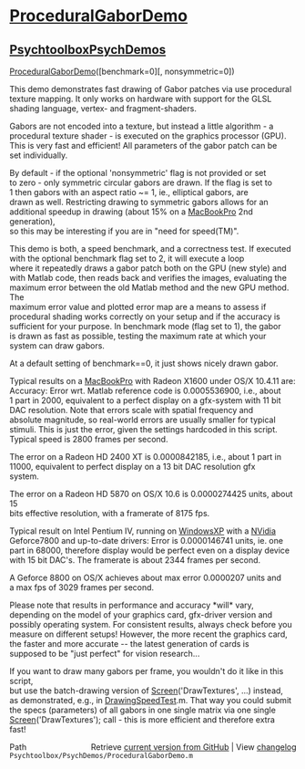 # [ProceduralGaborDemo](ProceduralGaborDemo)
## [Psychtoolbox](Psychtoolbox)[PsychDemos](PsychDemos)

[ProceduralGaborDemo](ProceduralGaborDemo)([benchmark=0][, nonsymmetric=0])  
  
This demo demonstrates fast drawing of Gabor patches via use procedural  
texture mapping. It only works on hardware with support for the GLSL  
shading language, vertex- and fragment-shaders.  
  
Gabors are not encoded into a texture, but instead a little algorithm - a  
procedural texture shader - is executed on the graphics processor (GPU).  
This is very fast and efficient! All parameters of the gabor patch can be  
set individually.  
  
By default - if the optional 'nonsymmetric' flag is not provided or set  
to zero - only symmetric circular gabors are drawn. If the flag is set to  
1 then gabors with an aspect ratio ~= 1, ie., elliptical gabors, are  
drawn as well. Restricting drawing to symmetric gabors allows for an  
additional speedup in drawing (about 15% on a [MacBookPro](MacBookPro) 2nd generation),  
so this may be interesting if you are in "need for speed(TM)".  
  
This demo is both, a speed benchmark, and a correctness test. If executed  
with the optional benchmark flag set to 2, it will execute a loop  
where it repeatedly draws a gabor patch both on the GPU (new style) and  
with Matlab code, then reads back and verifies the images, evaluating the  
maximum error between the old Matlab method and the new GPU method. The  
maximum error value and plotted error map are a means to assess if  
procedural shading works correctly on your setup and if the accuracy is  
sufficient for your purpose. In benchmark mode (flag set to 1), the gabor  
is drawn as fast as possible, testing the maximum rate at which your  
system can draw gabors.  
  
At a default setting of benchmark==0, it just shows nicely drawn gabor.  
  
Typical results on a [MacBookPro](MacBookPro) with Radeon X1600 under OS/X 10.4.11 are:  
Accuracy: Error wrt. Matlab reference code is 0.0005536900, i.e., about  
1 part in 2000, equivalent to a perfect display on a gfx-system with 11 bit   
DAC resolution. Note that errors scale with spatial frequency and  
absolute magnitude, so real-world errors are usually smaller for typical  
stimuli. This is just the error, given the settings hardcoded in this script.  
Typical speed is 2800 frames per second.  
  
The error on a Radeon HD 2400 XT is 0.0000842185, i.e., about 1 part in  
11000, equivalent to perfect display on a 13 bit DAC resolution gfx  
system.  
  
The error on a Radeon HD 5870 on OS/X 10.6 is 0.0000274425 units, about 15  
bits effective resolution, with a framerate of 8175 fps.  
  
Typical result on Intel Pentium IV, running on [WindowsXP](WindowsXP) with a [NVidia](NVidia)  
Geforce7800 and up-to-date drivers: Error is 0.0000146741 units, ie. one  
part in 68000, therefore display would be perfect even on a display device  
with 15 bit DAC's. The framerate is about 2344 frames per second.  
  
A Geforce 8800 on OS/X achieves about max error 0.0000207 units and  
a max fps of 3029 frames per second.  
  
Please note that results in performance and accuracy \*will\* vary,  
depending on the model of your graphics card, gfx-driver version and  
possibly operating system. For consistent results, always check before you  
measure on different setups! However, the more recent the graphics card,  
the faster and more accurate -- the latest generation of cards is  
supposed to be "just perfect" for vision research...  
  
If you want to draw many gabors per frame, you wouldn't do it like in this script,  
but use the batch-drawing version of [Screen](Screen)('DrawTextures', ...) instead,  
as demonstrated, e.g., in [DrawingSpeedTest](DrawingSpeedTest).m. That way you could submit  
the specs (parameters) of all gabors in one single matrix via one single  
[Screen](Screen)('DrawTextures'); call - this is more efficient and therefore extra  
fast!  
  




<div class="code_header" style="text-align:right;">
  <span style="float:left;">Path&nbsp;&nbsp;</span> <span class="counter">Retrieve <a href=
  "https://raw.github.com/Psychtoolbox-3/Psychtoolbox-3/beta/Psychtoolbox/PsychDemos/ProceduralGaborDemo.m">current version from GitHub</a> | View <a href=
  "https://github.com/Psychtoolbox-3/Psychtoolbox-3/commits/beta/Psychtoolbox/PsychDemos/ProceduralGaborDemo.m">changelog</a></span>
</div>
<div class="code">
  <code>Psychtoolbox/PsychDemos/ProceduralGaborDemo.m</code>
</div>

